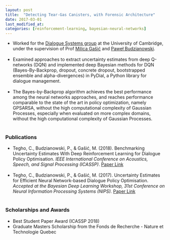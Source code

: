 ```yaml
---
layout: post
title:  "Detecting Tear-Gas Canisters, with Forensic Architecture"
date: 2017-03-01
last_modified_at:
categories: [reinforcement-learning, bayesian-neural-networks]
---
```


* Worked for the [Dialogue Systems group](http://dialogue.mi.eng.cam.ac.uk/index.php/pydial/) at the University of Cambridge, under the supervision of Prof [Milica Gašić](https://www.cs.hhu.de/en/research-groups/dialog-systems-and-machine-learning-prof-dr-milica-gasic/our-team/team/cv-gasic.html) and [Paweł Budzianowski](http://budzianowski.github.io/). 
<br/><br/>
* Examined approaches to extract uncertainty estimates from deep Q-networks (DQN) and implemented deep Bayesian methods for DQN (Bayes-By-Backprop, dropout, concrete dropout, bootstrapped ensemble and alpha-divergences) in PyDial, a Python library for dialogue management. 
<br/><br/>
* The Bayes-by-Backprop algorithm achieves the best performance among the neural networks approaches, and reaches performance comparable to the state of the art in policy optimization, namely GPSARSA, without the high computational complexity of Gaussian Processes, especially when evaluated on more complex domains, without the high computational complexity of Gaussian Processes.
<br/><br/>

### Publications ### 
* Tegho, C., Budzianowski, P., & Gašić, M. (2018). Benchmarking Uncertainty Estimates With Deep Reinforcement Learning for Dialogue Policy Optimisation. _IEEE International Conference on Acoustics, Speech, and Signal Processing (ICASSP)_. [Paper Link](https://ieeexplore.ieee.org/document/8462348)
<br/><br/>
* Tegho, C., Budzianowski, P., & Gašić, M. (2017). Uncertainty Estimates for Efficient Neural Network-based Dialogue Policy Optimisation. _Accepted at the Bayesian Deep Learning Workshop, 31st Conference on Neural Information Processing Systems (NIPS)._ [Paper Link](https://arxiv.org/abs/1711.11486)
<br/><br/>

### Scholarships and Awards ###
* Best Student Paper Award (ICASSP 2018) 
* Graduate Masters Scholarship from the Fonds de Recherche - Nature et Technologie Quebec